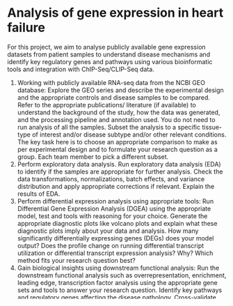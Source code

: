 # Analysis of gene expression in heart failure
For this project, we aim to analyse publicly available gene expression datasets from patient samples to understand disease mechanisms and identify key regulatory genes and pathways using various bioinformatic tools and integration with ChIP-Seq/CLIP-Seq data.


1. Working with publicly available RNA-seq data from the NCBI GEO database:
Explore the GEO series and describe the experimental design and the appropriate controls
and disease samples to be compared. Refer to the appropriate publications/ literature (if
available) to understand the background of the study, how the data was generated, and
the processing pipeline and annotation used.
You do not need to run analysis of all the samples. Subset the analysis to a specific tissue-
type of interest and/or disease subtype and/or other relevant conditions. The key task here
is to choose an appropriate comparison to make as per experimental design and to
formulate your research question as a group. Each team member to pick a different subset.
2. Perform exploratory data analysis.
Run exploratory data analysis (EDA) to identify if the samples are appropriate for further
analysis. Check the data transformations, normalizations, batch effects, and variance
distribution and apply appropriate corrections if relevant. Explain the results of EDA.
3. Perform differential expression analysis using appropriate tools:
Run Differential Gene Expression Analysis (DGEA) using the appropriate model, test and
tools with reasoning for your choice. Generate the appropriate diagnostic plots like volcano
plots and explain what these diagnostic plots imply about your data and analysis. How
many significantly differentially expressing genes (DEGs) does your model output? Does
the profile change on running differential transcript utilization or differential transcript
expression analysis? Why? Which method fits your research question best?
4. Gain biological insights using downstream functional analysis:
Run the downstream functional analysis such as overrepresentation, enrichment, leading
edge, transcription factor analysis using the appropriate gene sets and tools to answer
your research question. Identify key pathways and regulatory genes affecting the disease
pathology. Cross-validate your findings with literature.
5. Integration with ChIP-Seq/CLIP-Seq data
Pick a transcription factor or RNA binding protein of interest to your disease subtype from
literature. This will be the same protein for all members in a group. Find the relevant ChIP-
Seq or CLIP-Seq data from ENCODE or POSTAR3 respectively. Are the targets of this
protein dysregulated in your dataset? What conclusions can you make regarding the role
of the protein towards disease pathogenesis? Provide relevant visualization(s).
6. Meta-analysis of subtypes chosen by group members – for presentation only.
How similar or different are the results from the subtypes chosen to be analysed by each
group member? Are there common mechanisms across the subtypes?
